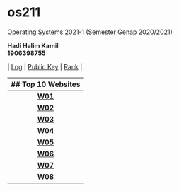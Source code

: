 # os211
Operating Systems 2021-1 (Semester Genap 2020/2021)

**Hadi Halim Kamil**  
**1906398755**

| [Log](/TXT/mylog.txt) | [Public Key](/TXT/mypubkey.txt) | [Rank](/TXT/myrank.txt) |

| ## Top 10 Websites |
| :-------------: |
| **[W01](https://hadihalimm.github.io/os211/W01/)** |  
| **[W02](https://hadihalimm.github.io/os211/W02/)** |  
| **[W03](https://hadihalimm.github.io/os211/W03/)** |  
| **[W04](https://hadihalimm.github.io/os211/W04/)** |  
| **[W05](https://hadihalimm.github.io/os211/W05/)** |  
| **[W06](https://hadihalimm.github.io/os211/W06/)** |  
| **[W07](https://hadihalimm.github.io/os211/W07/)** |  
| **[W08](https://hadihalimm.github.io/os211/W08/)** |  
